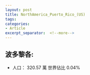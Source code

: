 ```yaml
---
layout: post
title: NorthAmerica_Puerto_Rico_(US)
tags: 
categories:
- Article
excerpt_separator:  <!--more-->
---
```

## 波多黎各:
- 人口： 320.57 萬 世界佔比 0.04%